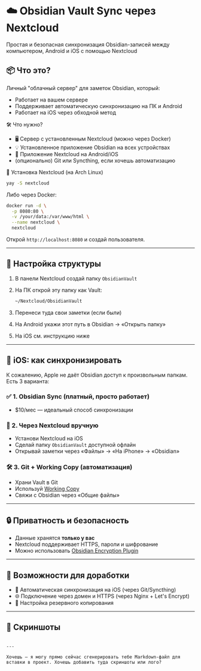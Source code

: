 # ☁️ Obsidian Vault Sync через Nextcloud

Простая и безопасная синхронизация Obsidian-записей между компьютером, Android и iOS с помощью Nextcloud

## 📦 Что это?

Личный "облачный сервер" для заметок Obsidian, который:

- Работает на вашем сервере
- Поддерживает автоматическую синхронизацию на ПК и Android
- Работает на iOS через обходной метод


🛠 Что нужно?

- 🖥 Сервер с установленным Nextcloud (можно через Docker)
- 💡 Установленное приложение Obsidian на всех устройствах
- 📱 Приложение Nextcloud на Android/iOS
- (опционально) Git или Syncthing, если хочешь автоматизацию

🔧 Установка Nextcloud (на Arch Linux)

```sh
yay -S nextcloud
```

Либо через Docker:

```bash
docker run -d \
  -p 8080:80 \
  -v /your/data:/var/www/html \
  --name nextcloud \
  nextcloud
```

Открой `http://localhost:8080` и создай пользователя.

---

## 📁 Настройка структуры

1. В панели Nextcloud создай папку `ObsidianVault`
2. На ПК открой эту папку как Vault:

   ```bash
   ~/Nextcloud/ObsidianVault
   ```
3. Перенеси туда свои заметки (если были)
4. На Android укажи этот путь в Obsidian → «Открыть папку»
5. На iOS см. инструкцию ниже

---

## 📱 iOS: как синхронизировать

К сожалению, Apple не даёт Obsidian доступ к произвольным папкам. Есть 3 варианта:

### ✅ 1. Obsidian Sync (платный, просто работает)

* \$10/мес — идеальный способ синхронизации

### 🧩 2. Через Nextcloud вручную

* Установи Nextcloud на iOS
* Сделай папку `ObsidianVault` доступной офлайн
* Открывай заметки через «Файлы» → «На iPhone» → «Obsidian»

### 🛠 3. Git + Working Copy (автоматизация)

* Храни Vault в Git
* Используй [Working Copy](https://apps.apple.com/app/working-copy/id896694807)
* Свяжи с Obsidian через «Общие файлы»

---

## 🔒 Приватность и безопасность

* Данные хранятся **только у вас**
* Nextcloud поддерживает HTTPS, пароли и шифрование
* Можно использовать [Obsidian Encryption Plugin](https://github.com/obsidianmd/obsidian-encryption)

---

## 🤝 Возможности для доработки

* 📲 Автоматическая синхронизация на iOS (через Git/Syncthing)
* 🌐 Подключение через домен и HTTPS (через Nginx + Let's Encrypt)
* 🔐 Настройка резервного копирования

---

## 📸 Скриншоты


```

---

Хочешь — я могу прямо сейчас сгенерировать тебе Markdown-файл для вставки в проект. Хочешь добавить туда скриншоты или лого?
```
